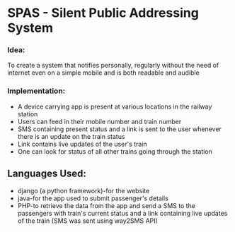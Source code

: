 # SPAS - Silent Public Addressing System
### Idea:
To create a system that notifies personally, regularly without the need of internet even on a simple mobile and is both readable and audible
### Implementation:
* A device carrying app is present at various locations in the railway station
* Users can feed in their mobile number and train number 
* SMS containing present status and a link is sent to the user whenever there is an update on the train status  
* Link contains live updates of the user's train 
* One can look for status of all other trains going through the station
## Languages Used:
* django (a python framework)-for the website
* java-for the app used to submit passenger's details
* PHP-to retrieve the data from the app and send a SMS to the passengers with train's current status and a link containing live updates of the train (SMS was sent using way2SMS API)
